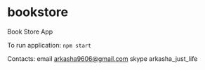 # bookstore
Book Store App

To run application: `npm start`

Contacts:
email arkasha9606@gmail.com
skype arkasha_just_life